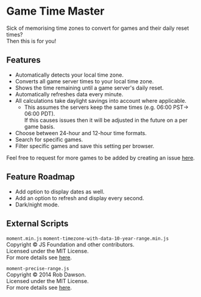 # Game Time Master
Sick of memorising time zones to convert for games and their daily reset times?  
Then this is for you!

## Features
- Automatically detects your local time zone.
- Converts all game server times to your local time zone.
- Shows the time remaining until a game server's daily reset.
- Automatically refreshes data every minute.
- All calculations take daylight savings into account where applicable.
  - This assumes the servers keep the same times (e.g. 06:00 PST-> 06:00 PDT).  
  If this causes issues then it will be adjusted in the future on a per game basis.
- Choose between 24-hour and 12-hour time formats.
- Search for specific games.
- Filter specific games and save this setting per browser.

Feel free to request for more games to be added by creating an issue [here](https://github.com/cicerakes/Game-Time-Master/issues).

## Feature Roadmap
- Add option to display dates as well.
- Add an option to refresh and display every second.
- Dark/night mode.

## External Scripts
`moment.min.js` `moment-timezone-with-data-10-year-range.min.js`  
Copyright © JS Foundation and other contributors.  
Licensed under the MIT License.  
For more details see [here](https://github.com/moment/moment/blob/develop/LICENSE).

`moment-precise-range.js`  
Copyright © 2014 Rob Dawson.  
Licensed under the MIT License.  
For more details see [here](https://github.com/codebox/moment-precise-range/blob/master/LICENSE.md).
